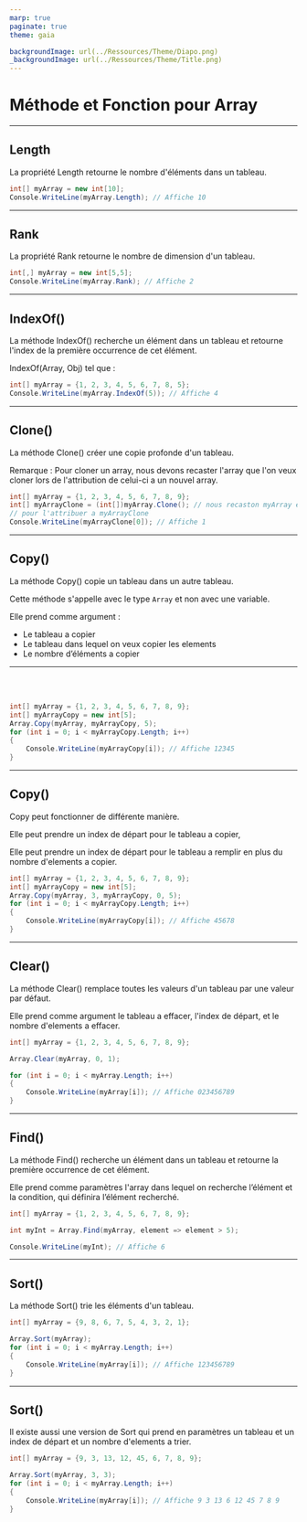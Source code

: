 ```yaml
---
marp: true
paginate: true
theme: gaia

backgroundImage: url(../Ressources/Theme/Diapo.png)
_backgroundImage: url(../Ressources/Theme/Title.png)
---
```


<link href="../Ressources/Theme/CSS/theme.css" rel="stylesheet">

<!-- _backgroundImage: url(../Ressources/Theme/Title.png) -->


<!-- Tout le code saisit dans ce cour est du CSharp -->

# Méthode et Fonction pour Array


---

## Length


<!-- description de la méthode Length dans un array  -->

La propriété Length retourne le nombre d'éléments dans un tableau.

```csharp
int[] myArray = new int[10];
Console.WriteLine(myArray.Length); // Affiche 10
```

---

## Rank


La propriété Rank retourne le nombre de dimension d'un tableau.

```csharp
int[,] myArray = new int[5,5];
Console.WriteLine(myArray.Rank); // Affiche 2
```

---

## IndexOf()

La méthode IndexOf() recherche un élément dans un tableau et retourne l'index de la première occurrence de cet élément.

IndexOf(Array, Obj) tel que :

```csharp
int[] myArray = {1, 2, 3, 4, 5, 6, 7, 8, 5};
Console.WriteLine(myArray.IndexOf(5)); // Affiche 4
```



---

## Clone()

La méthode Clone() créer une copie profonde d'un tableau.

Remarque :
Pour cloner un array, nous devons recaster l'array que l'on veux cloner lors de l'attribution de celui-ci a un nouvel array.

```csharp
int[] myArray = {1, 2, 3, 4, 5, 6, 7, 8, 9};
int[] myArrayClone = (int[])myArray.Clone(); // nous recaston myArray en (int[])
// pour l'attribuer a myArrayClone
Console.WriteLine(myArrayClone[0]); // Affiche 1
```

---

## Copy()


La méthode Copy() copie un tableau dans un autre tableau.

Cette méthode s'appelle avec le type ```Array``` et non avec une variable.

Elle prend comme argument :
- Le tableau a copier
- Le tableau dans lequel on veux copier les elements
- Le nombre d’éléments a copier

---

<br>
<br>

```csharp
int[] myArray = {1, 2, 3, 4, 5, 6, 7, 8, 9};
int[] myArrayCopy = new int[5];
Array.Copy(myArray, myArrayCopy, 5);
for (int i = 0; i < myArrayCopy.Length; i++)
{
    Console.WriteLine(myArrayCopy[i]); // Affiche 12345
}
```

---

## Copy()

Copy peut fonctionner de différente manière.

Elle peut prendre un index de départ pour le tableau a copier,

Elle peut prendre un index de départ pour le tableau a remplir en plus du nombre d'elements a copier.

```csharp
int[] myArray = {1, 2, 3, 4, 5, 6, 7, 8, 9};
int[] myArrayCopy = new int[5];
Array.Copy(myArray, 3, myArrayCopy, 0, 5);
for (int i = 0; i < myArrayCopy.Length; i++)
{
    Console.WriteLine(myArrayCopy[i]); // Affiche 45678 
}
```

---

## Clear()

La méthode Clear() remplace toutes les valeurs d'un tableau par une valeur par défaut.

Elle prend comme argument le tableau a effacer, l'index de départ, et le nombre d'elements a effacer.

```csharp
int[] myArray = {1, 2, 3, 4, 5, 6, 7, 8, 9};

Array.Clear(myArray, 0, 1);

for (int i = 0; i < myArray.Length; i++)
{
    Console.WriteLine(myArray[i]); // Affiche 023456789
}


```

---

## Find()

La méthode Find() recherche un élément dans un tableau et retourne la première occurrence de cet élément.

Elle prend comme paramètres l'array dans lequel on recherche l’élément et la condition, qui définira l’élément recherché.

```csharp
int[] myArray = {1, 2, 3, 4, 5, 6, 7, 8, 9};

int myInt = Array.Find(myArray, element => element > 5);

Console.WriteLine(myInt); // Affiche 6
```


---

## Sort()

La méthode Sort() trie les éléments d'un tableau.

```csharp
int[] myArray = {9, 8, 6, 7, 5, 4, 3, 2, 1};

Array.Sort(myArray);
for (int i = 0; i < myArray.Length; i++)
{
    Console.WriteLine(myArray[i]); // Affiche 123456789
}
```

---

## Sort()

Il existe aussi une version de Sort qui prend en paramètres un tableau et un index de départ et un nombre d'elements a trier.

```csharp
int[] myArray = {9, 3, 13, 12, 45, 6, 7, 8, 9};

Array.Sort(myArray, 3, 3);
for (int i = 0; i < myArray.Length; i++)
{
    Console.WriteLine(myArray[i]); // Affiche 9 3 13 6 12 45 7 8 9
}
```

